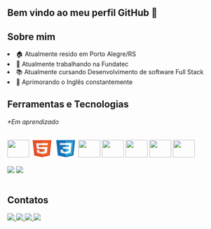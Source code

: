<div>
  <h2>Bem vindo ao meu perfil GitHub 👋 </h2>
</div>
  
<div> 
<h2>Sobre mim</h2>  
  <li> 🏠 Atualmente resido em Porto Alegre/RS</li>
  <li> 🔭 Atualmente trabalhando na Fundatec</li>
  <li> 📚 Atualmente cursando Desenvolvimento de software Full Stack </li>
  <li> 🌱 Aprimorando o Inglês constantemente</li>
 <!-- <li> 📫 Pode me encontrar pelo e-mail: <a href="mailto: michaelcardoso97@gmail.com"> michaelcardoso97@gmail.com </li> -->
</div>  


<div dir="auto">
<h2> Ferramentas e Tecnologias</h2>
  <h6>*Em aprendizado</h6>
<img height='40px' width="50px" src="https://cdn.jsdelivr.net/gh/devicons/devicon/icons/java/java-original.svg" />
<img height='40px' width="50px" src="https://raw.githubusercontent.com/devicons/devicon/master/icons/html5/html5-original.svg" />
<img height='40px' width="50px" src="https://raw.githubusercontent.com/devicons/devicon/master/icons/css3/css3-original.svg" />
<img height='40px' width="50px" src="https://cdn.jsdelivr.net/gh/devicons/devicon/icons/javascript/javascript-original.svg" />
<img height='40px' width="50px" src="https://cdn.jsdelivr.net/gh/devicons/devicon/icons/mysql/mysql-original.svg" />
<img height='40px' width="50px" src="https://cdn.jsdelivr.net/gh/devicons/devicon/icons/vuejs/vuejs-original.svg" />
<img height='40px' width="50px" src="https://cdn.jsdelivr.net/gh/devicons/devicon/icons/git/git-original.svg" />
<img  height='40px' width="50px"src="https://cdn.jsdelivr.net/gh/devicons/devicon/icons/github/github-original.svg" />
</div>

<br/>

<div class="marcadores">
       <img height='170em' 
       src='https://github-readme-stats.vercel.app/api?username=a&show_icons=true&theme=chartreuse-dark&include_all_commits=true&count_private=true' />
       <img height='170em' 
       src='https://github-readme-stats.vercel.app/api/top-langs/?username=Michael-Almeida&layout=compact&langs_count=7&theme=chartreuse-dark' <br />
</div>
<br />

<div class="midias_sociais" >
      <h2>Contatos </h2>
      <a class="linkedin" href="https://www.linkedin.com/in/michael93c/"> <img src="https://img.icons8.com/clouds/100/000000/linkedin.png"/>  
      <a class="instagram" href="https://www.instagram.com/michaeldealmeida_/"/> <img src="https://img.icons8.com/clouds/100/000000/instagram.png"/>  
      <a href="mailto: michaelcardoso97@gmail.com" /><img src="https://img.icons8.com/clouds/100/000000/new-post.png"/>
      <a href="https://www.facebook.com/michael.cardoso.31" /> <img src="https://img.icons8.com/clouds/100/000000/facebook-circled.png"/>
</div>
